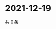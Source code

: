 # 2021-12-19

共 0 条

<!-- BEGIN WEIBO -->
<!-- 最后更新时间 Sun Dec 19 2021 02:16:52 GMT+0800 (China Standard Time) -->

<!-- END WEIBO -->
